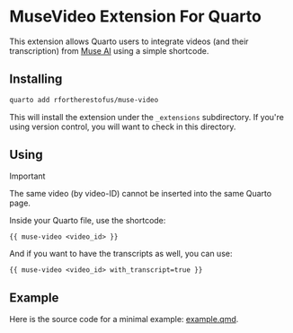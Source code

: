# MuseVideo Extension For Quarto

This extension allows Quarto users to integrate videos (and their transcription) from [Muse AI](https://muse.ai/) using a simple shortcode.

## Installing


```bash
quarto add rfortherestofus/muse-video
```

This will install the extension under the `_extensions` subdirectory.
If you're using version control, you will want to check in this directory.

## Using

> [!IMPORTANT]
> The same video (by video-ID) cannot be inserted into the same Quarto page.

Inside your Quarto file, use the shortcode:

```
{{ muse-video <video_id> }}
```

And if you want to have the transcripts as well, you can use: 

```
{{ muse-video <video_id> with_transcript=true }}
```


## Example

Here is the source code for a minimal example: [example.qmd](example.qmd).

